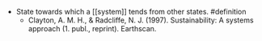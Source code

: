 - State towards which a [[system]] tends from other states. #definition
	- Clayton, A. M. H., & Radcliffe, N. J. (1997). Sustainability: A systems approach (1. publ., reprint). Earthscan.